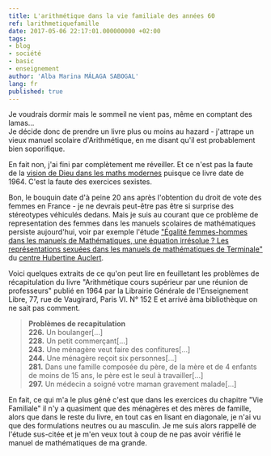 ```yaml
---
title: L'arithmétique dans la vie familiale des années 60
ref: larithmetiquefamille
date: 2017-05-06 22:17:01.000000000 +02:00
tags:
- blog
- société
- basic
- enseignement
author: 'Alba Marina MÁLAGA SABOGAL'
lang: fr
published: true
---
```


Je voudrais dormir mais le sommeil ne vient pas, même en comptant des
lamas…  
Je décide donc de prendre un livre plus ou moins au hazard - j'attrape
un vieux manuel scolaire d'Arithmétique, en me disant qu'il est
probablement bien soporifique.

En fait non, j'ai fini par complètement me réveiller. Et ce n'est pas la
faute de la [vision de Dieu dans les maths
modernes](http://albamath.com/dieu-dans-lenseignement-mathematique-francais-selon-pierre-colmez/)
puisque ce livre date de 1964. C'est la faute des exercices sexistes.

Bon, le bouquin date d'à peine 20 ans après l'obtention du droit de vote
des femmes en France - je ne devrais peut-être pas être si surprise des
stéreotypes véhiculés dedans. Mais je suis au courant que ce problème de
representation des femmes dans les manuels scolaires de mathématiques
persiste aujourd'hui, voir par exemple l'étude ["Égalité femmes-hommes
dans les manuels de Mathématiques, une équation irrésolue ? Les
représentations sexuées dans les manuels de mathématiques de
Terminale"](https://www.centre-hubertine-auclert.fr/outil/les-representations-sexuees-dans-les-manuels-de-mathematiques-de-terminale-etude)
du [centre Hubertine Auclert](https://www.centre-hubertine-auclert.fr/).

Voici quelques extraits de ce qu'on peut lire en feuilletant les
problèmes de récapitulation du livre "Arithmétique cours supérieur par
une réunion de professeurs" publié en 1964 par la Librairie Générale de
l'Enseignement Libre, 77, rue de Vaugirard, Paris VI. N° 152 E et arrivé
àma bibliothèque on ne sait pas comment.

> **Problèmes de recapitulation**  
> **226.** Un boulanger\[…\]  
> **228.** Un petit commerçant\[…\]  
> **243.** Une ménagère veut faire des confitures\[…\]  
> **244.** Une ménagère reçoit six personnes\[…\]  
> **281.** Dans une famille composée du père, de la mère et de 4 enfants
> de moins de 15 ans, le père est le seul à travailler\[…\]  
> **297.** Un médecin a soigné votre maman gravement malade\[…\]

En fait, ce qui m'a le plus géné c'est que dans les exercices du
chapitre "Vie Familiale" il n'y a quasiment que des ménagères et des
mères de famille, alors que dans le reste du livre, en tout cas en
lisant en diagonale, je n'ai vu que des formulations neutres ou au
masculin. Je me suis alors rappellé de l'étude sus-citée et je m'en veux
tout à coup de ne pas avoir vérifié le manuel de mathématiques de ma
grande.
